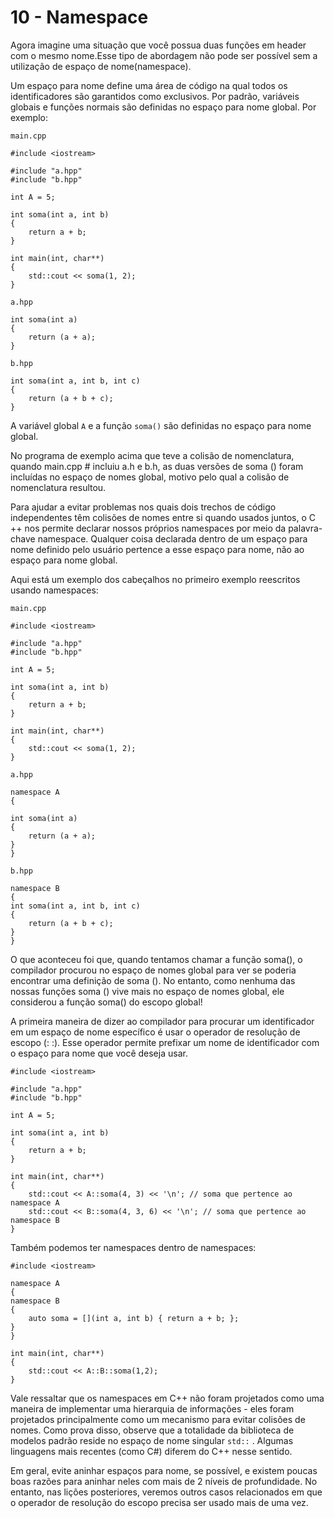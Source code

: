 # 10 - Namespace

Agora imagine uma situação que você possua duas funções em header com o mesmo nome.Esse tipo de abordagem não pode ser possível sem a utilização de espaço de nome(namespace).

Um espaço para nome define uma área de código na qual todos os identificadores são garantidos como exclusivos. Por padrão, variáveis globais e funções normais são definidas no espaço para nome global. Por exemplo:

`main.cpp`
```cpp{0}
#include <iostream>

#include "a.hpp"
#include "b.hpp"

int A = 5;

int soma(int a, int b) 
{
    return a + b;
}

int main(int, char**) 
{
    std::cout << soma(1, 2);
}
```

`a.hpp`
```cpp{0}
int soma(int a) 
{
    return (a + a);
}
```

`b.hpp`
```cpp{0}
int soma(int a, int b, int c) 
{
    return (a + b + c);
}
```

A variável global `A` e a função `soma()` são definidas no espaço para nome global.

No programa de exemplo acima que teve a colisão de nomenclatura, quando main.cpp # incluiu a.h e b.h, as duas versões de soma () foram incluídas no espaço de nomes global, motivo pelo qual a colisão de nomenclatura resultou.

Para ajudar a evitar problemas nos quais dois trechos de código independentes têm colisões de nomes entre si quando usados juntos, o C ++ nos permite declarar nossos próprios namespaces por meio da palavra-chave namespace. Qualquer coisa declarada dentro de um espaço para nome definido pelo usuário pertence a esse espaço para nome, não ao espaço para nome global.

Aqui está um exemplo dos cabeçalhos no primeiro exemplo reescritos usando namespaces:

`main.cpp`
```cpp{0}
#include <iostream>

#include "a.hpp"
#include "b.hpp"

int A = 5;

int soma(int a, int b) 
{
    return a + b;
}

int main(int, char**) 
{
    std::cout << soma(1, 2);
}
```

`a.hpp`
```cpp{0}
namespace A
{

int soma(int a) 
{
    return (a + a);
}
}
```

`b.hpp`
```cpp{0}
namespace B 
{
int soma(int a, int b, int c) 
{
    return (a + b + c);
}
}
```

O que aconteceu foi que, quando tentamos chamar a função soma(), o compilador procurou no espaço de nomes global para ver se poderia encontrar uma definição de soma (). No entanto, como nenhuma das nossas funções soma () vive mais no espaço de nomes global, ele considerou a função soma() do escopo global!

A primeira maneira de dizer ao compilador para procurar um identificador em um espaço de nome específico é usar o operador de resolução de escopo (: :). Esse operador permite prefixar um nome de identificador com o espaço para nome que você deseja usar.

```cpp{0}
#include <iostream>

#include "a.hpp"
#include "b.hpp"

int A = 5;

int soma(int a, int b) 
{
    return a + b;
}

int main(int, char**)
{
    std::cout << A::soma(4, 3) << '\n'; // soma que pertence ao namespace A
    std::cout << B::soma(4, 3, 6) << '\n'; // soma que pertence ao namespace B
}
```

Também podemos ter namespaces dentro de namespaces:

```cpp{0}
#include <iostream>

namespace A 
{
namespace B 
{
    auto soma = [](int a, int b) { return a + b; };
}
}

int main(int, char**) 
{
    std::cout << A::B::soma(1,2);
}

```
Vale ressaltar que os namespaces em C++ não foram projetados como uma maneira de implementar uma hierarquia de informações - eles foram projetados principalmente como um mecanismo para evitar colisões de nomes. Como prova disso, observe que a totalidade da biblioteca de modelos padrão reside no espaço de nome singular `std::` . Algumas linguagens mais recentes (como C#) diferem do C++ nesse sentido.

Em geral, evite aninhar espaços para nome, se possível, e existem poucas boas razões para aninhar neles com mais de 2 níveis de profundidade. No entanto, nas lições posteriores, veremos outros casos relacionados em que o operador de resolução do escopo precisa ser usado mais de uma vez.
